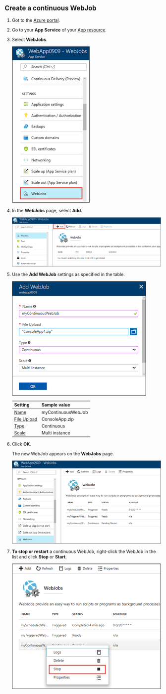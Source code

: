 ﻿---
author: ggailey777
ms.assetid: af01771e-54eb-4aea-af5f-f883ff39572b
ms.topic: include
ms.date: 10/16/2018
ms.title: include
ROBOTS: NOINDEX,NOFOLLOW
---

## <a name="CreateContinuous"></a> Create a continuous WebJob

1. Got to the [Azure portal](https://portal.azure.com).
1. Go to your **App Service** of your <abbr title="Your app resource may be a web app, API app, or mobile app.">App resource</abbr>.
1. Select **WebJobs**.

   ![Select WebJobs](../media/web-sites-create-web-jobs/select-webjobs.png)

1. In the **WebJobs** page, select **Add**.

    ![WebJob page](../media/web-sites-create-web-jobs/wjblade.png)

1. Use the **Add WebJob** settings as specified in the table.

   ![Screenshot that shows the Add WebJob settings that you need to configure.](../media/web-sites-create-web-jobs/addwjcontinuous.png)

   | Setting      | Sample value   | 
   | ------------ | ----------------- | 
   | <abbr title="A name that is unique within an App Service app. Must start with a letter or a number and cannot contain special characters other than `-` and `_`.">Name</abbr> | myContinuousWebJob | 
   | <abbr title=" A *.zip* file that contains your executable or script file as well as any supporting files needed to run the program or script.">File Upload</abbr> | ConsoleApp.zip |
   | <abbr title="Types include continuous, triggered.">Type</abbr> | Continuous | 
   | <abbr title="Available only for Continuous WebJobs. Determines whether the program or script runs on all instances or just one instance. The option to run on multiple instances doesn't apply to the Free or Shared pricing tiers.">Scale</abbr> | Multi instance | 

1. Click **OK**.

    The new WebJob appears on the **WebJobs** page.

    ![List of WebJobs](../media/web-sites-create-web-jobs/listallwebjobs.png)

1. **To stop or restart** a continuous WebJob, right-click the WebJob in the list and click **Stop** or **Start**.

   ![Stop a continuous WebJob](../media/web-sites-create-web-jobs/continuousstop.png)
